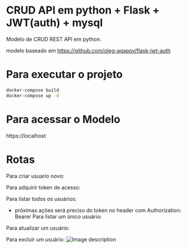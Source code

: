 # CRUD API em python + Flask + JWT(auth) + mysql

Modelo de CRUD REST API em python.

modelo baseado em https://github.com/oleg-agapov/flask-jwt-auth


# Para executar o projeto

``` bash
docker-compose build
docker-compose up -d

```

# Para acessar o Modelo

https://localhost

# Rotas
Para criar usuario novo:

Para adquirir token de acesso:

Para listar todos os usuários:

* próximas ações será preciso do token no header com Authorization: Bearer <token>
Para listar um único usuário:

Para atualizar um usuário:

Para excluir um usuário:
![Image description](https://drive.google.com/file/d/19gbhfQr8cOXuyTkijTuZgNsBaquTNhxx/view?usp=sharing)
